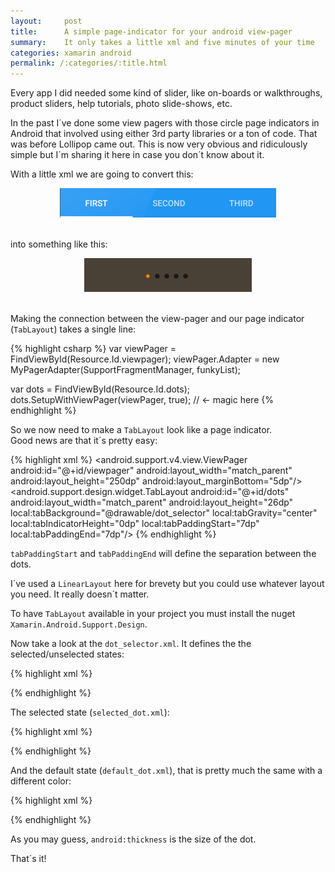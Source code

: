 ```yaml
---
layout:     post
title:      A simple page-indicator for your android view-pager
summary:    It only takes a little xml and five minutes of your time
categories: xamarin android
permalink: /:categories/:title.html
---
```

Every app I did needed some kind of slider, like on-boards or walkthroughs, product sliders, help tutorials, photo slide-shows, etc.

In the past I´ve done some view pagers with those circle page indicators in Android that involved using either 3rd party libraries or a ton of code. That was before Lollipop came out. This is now very obvious and ridiculously simple but I´m sharing it here in case you don´t know about it.

With a little xml we are going to convert this:

<div style="text-align:center">
    <img src="/images/tabs.png" alt="android tabs">
</div>  
<br> 

into something like this:

<div style="text-align:center">
    <img src="/images/page-indicator.png" alt="android page indicator">
</div>  
<br> 

Making the connection between the view-pager and our page indicator (`TabLayout`) takes a single line: 

{% highlight csharp %}
var viewPager = FindViewById<ViewPager>(Resource.Id.viewpager);
viewPager.Adapter = new MyPagerAdapter(SupportFragmentManager, funkyList);

var dots = FindViewById<TabLayout>(Resource.Id.dots);
dots.SetupWithViewPager(viewPager, true); // <- magic here
{% endhighlight %}

So we now need to make a `TabLayout` look like a page indicator.  
Good news are that it´s pretty easy:

{% highlight xml %}
<LinearLayout
    android:orientation="vertical"
    android:layout_width="match_parent"
    android:layout_height="wrap_content"
    android:paddingLeft="@dimen/activity_horizontal_margin"
    android:paddingRight="@dimen/activity_horizontal_margin"
    android:paddingBottom="@dimen/activity_horizontal_margin">
    <android.support.v4.view.ViewPager
        android:id="@+id/viewpager"
        android:layout_width="match_parent"
        android:layout_height="250dp"
        android:layout_marginBottom="5dp"/>
    <android.support.design.widget.TabLayout
        android:id="@+id/dots"
        android:layout_width="match_parent"
        android:layout_height="26dp"
        local:tabBackground="@drawable/dot_selector"
        local:tabGravity="center"
        local:tabIndicatorHeight="0dp"
        local:tabPaddingStart="7dp"
        local:tabPaddingEnd="7dp"/>
</LinearLayout>
{% endhighlight %}

`tabPaddingStart` and `tabPaddingEnd` will define the separation between the dots.  

I´ve used a `LinearLayout` here for brevety but you could use whatever layout you need. It really doesn´t matter.

To have `TabLayout` available in your project you must install the nuget `Xamarin.Android.Support.Design`.

Now take a look at the `dot_selector.xml`. It defines the the selected/unselected states:

{% highlight xml %}
<?xml version="1.0" encoding="utf-8" ?>
<selector xmlns:android="http://schemas.android.com/apk/res/android">
  <item android:drawable="@drawable/selected_dot" android:state_selected="true"/>
  <item android:drawable="@drawable/default_dot"/>
</selector>
{% endhighlight %}

The selected state (`selected_dot.xml`):

{% highlight xml %}
<?xml version="1.0" encoding="utf-8" ?>
<layer-list xmlns:android="http://schemas.android.com/apk/res/android">
  <item>
    <shape
      android:innerRadius="0dp"
      android:shape="ring"
      android:thickness="4dp"
      android:useLevel="false">
      <solid android:color="@color/page_indicator_selected_color"/>
    </shape>
  </item>
</layer-list>
{% endhighlight %}

And the default state (`default_dot.xml`), that is pretty much the same with a different color:

{% highlight xml %}
<?xml version="1.0" encoding="utf-8" ?>
<layer-list xmlns:android="http://schemas.android.com/apk/res/android">
  <item>
    <shape
      android:innerRadius="0dp"
      android:shape="ring"
      android:thickness="4dp"
      android:useLevel="false">
      <solid android:color="@color/page_indicator_default_color"/>
    </shape>
  </item>
</layer-list>
{% endhighlight %}

As you may guess, `android:thickness` is the size of the dot. 

That´s it!